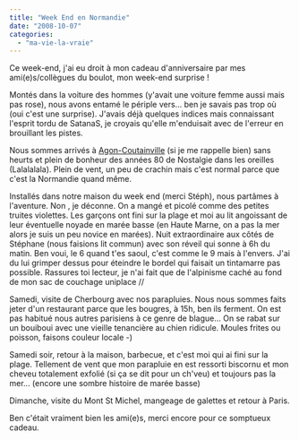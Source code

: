 ```yaml
---
title: "Week End en Normandie"
date: "2008-10-07"
categories: 
  - "ma-vie-la-vraie"
---
```


Ce week-end, j'ai eu droit à mon cadeau d'anniversaire par mes ami(e)s/collègues du boulot, mon week-end surprise !

Montés dans la voiture des hommes (y'avait une voiture femme aussi mais pas rose), nous avons entamé le périple vers... ben je savais pas trop où (oui c'est une surprise). J'avais déjà quelques indices mais connaissant l'esprit tordu de SatanaS, je croyais qu'elle m'enduisait avec de l'erreur en brouillant les pistes.

Nous sommes arrivés à [Agon-Coutainville](http://www.coutainville.com/) (si je me rappelle bien) sans heurts et plein de bonheur des années 80 de Nostalgie dans les oreilles (Lalalalala). Plein de vent, un peu de crachin mais c'est normal parce que c'est la Normandie quand même.

Installés dans notre maison du week end (merci Stéph), nous partâmes à l'aventure. Non , je déconne. On a mangé et picolé comme des petites truites violettes. Les garçons ont fini sur la plage et moi au lit angoissant de leur éventuelle noyade en marée basse (en Haute Marne, on a pas la mer alors je suis un peu novice en marées). Nuit extraordinaire aux côtés de Stéphane (nous faisions lit commun) avec son réveil qui sonne à 6h du matin. Ben voui, le 6 quand t'es saoul, c'est comme le 9 mais à l'envers. J'ai du lui grimper dessus pour éteindre le bordel qui faisait un tintamarre pas possible. Rassures toi lecteur, je n'ai fait que de l'alpinisme caché au fond de mon sac de couchage uniplace //

Samedi, visite de Cherbourg avec nos parapluies. Nous nous sommes faits jeter d'un restaurant parce que les bougres, à 15h, ben ils ferment. On est pas habitué nous autres parisiens à ce genre de blague... On se rabat sur un bouiboui avec une vieille tenancière au chien ridicule. Moules frites ou poisson, faisons couleur locale -)

Samedi soir, retour à la maison, barbecue, et c'est moi qui ai fini sur la plage. Tellement de vent que mon parapluie en est ressorti biscornu et mon cheveu totalement exfolié (si ça se dit pour un ch'veu) et toujours pas la mer... (encore une sombre histoire de marée basse)

Dimanche, visite du Mont St Michel, mangeage de galettes et retour à Paris.

Ben c'était vraiment bien les ami(e)s, merci encore pour ce somptueux cadeau.
